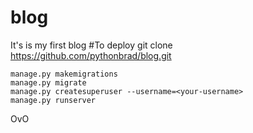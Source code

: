 # blog
It's is my first blog
#To deploy
git clone https://github.com/pythonbrad/blog.git
```
manage.py makemigrations
manage.py migrate
manage.py createsuperuser --username=<your-username>
manage.py runserver
```
OvO
